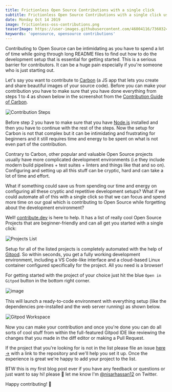 ```yaml
---
title: Frictionless Open Source Contributions with a single click
subtitle: Frictionless Open Source Contributions with a single click using Gitpod.
date: Monday Oct 14 2019
image: frictionless-oss-contributions.png
teaserImage: https://user-images.githubusercontent.com/46004116/73603242-2110f780-45a2-11ea-9a0a-7f9fa158acfa.png
keywords: 'opensource, opensource contributions'
---
```


<style>
    img {
        border: 1px solid #eee;
    }
</style>


Contributing to Open Source can be intimidating as you have to spend a lot of time while going through long README files to find out how to do the development setup that is essential for getting started. This is a serious barrier for contributors. It can be a huge pain especially if you're someone who is just starting out.

Let's say you want to contribute to [Carbon](https://carbon.now.sh/) (a JS app that lets you create and share beautiful images of your source code). Before you can make your contribution you have to make sure that you have done everything from steps 1 to 4 as shown below in the screenshot from the [Contribution Guide of Carbon](https://github.com/carbon-app/carbon/blob/master/.github/CONTRIBUTING.md).

![Contribution Steps](https://user-images.githubusercontent.com/46004116/66287768-66713100-e8f0-11e9-9bb9-b712236059d0.png)

Before step 2 you have to make sure that you have [Node.js](https://nodejs.org/) installed and then you have to continue with the rest of the steps. Now the setup for Carbon is not that complex but it can be intimidating and frustrating for beginners and it still requires time and energy to be spent on what is not even part of the contribution.

Contrary to Carbon, other popular and valuable Open Source projects usually have more complicated development environments (i.e they include modern build pipelines + test suites + linters and things like that and so on). Configuring and setting up all this stuff can be cryptic, hard and can take a lot of time and effort.

What if something could save us from spending our time and energy on configuring all these cryptic and repetitive development setups? What if we could automate all of this with a single click so that we can focus and spend more time on our goal which is contributing to Open Source while forgetting about the development environment?

Well! [contribute.dev](https://contribute.dev) is here to help. It has a list of really cool Open Source Projects that are beginner-friendly and can all get you started with a single click:

![Projects List](https://user-images.githubusercontent.com/46004116/66307071-d695ac00-e91c-11e9-9eb1-8aa97bb6ca67.png)


Setup for all of the listed projects is completely automated with the help of [Gitpod](https://gitpod.io). So within seconds, you get a fully working development environment, including a VS Code-like interface and a cloud-based Linux container configured specifically for the project. All you need is a browser!

For getting started with the project of your choice just hit the blue `Open in Gitpod` button in the bottom right corner.

![image](https://user-images.githubusercontent.com/46004116/66307306-82d79280-e91d-11e9-9c8b-00d92b710892.png)

This will launch a ready-to-code environment with everything setup (like the dependencies pre-installed and the web server running) as shown below.

![Gitpod Workspace](https://user-images.githubusercontent.com/46004116/66307804-d5fe1500-e91e-11e9-9032-b5efa3cb8ff8.png)

Now you can make your contribution and once you're done you can do all sorts of cool stuff from within the full-featured Gitpod IDE like reviewing the changes that you made in the diff editor or making a Pull Request.


If the project that you're looking for is not in the list please file an issue [here &rarr;](https://github.com/gitpod-io/contribute.dev/issues/new?title=Please+add+project) with a link to the repository and we'll help you set it up. Once the experience is great we're happy to add your project to the list.

BTW this is my first blog post ever if you have any feedback or questions or just want to say hi! please 🤗 let me know I'm [@nisarhassan12](https://twitter.com/nisarhassan12) on Twitter.

Happy contributing! 🥰
